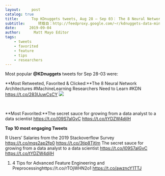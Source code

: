 ```yaml
---
layout:     post
catalog: true
title:      Top KDnuggets tweets, Aug 28 – Sep 03： The 8 Neural Network Architectures #MachineLearning Researchers Need to Learn
subtitle:      转载自：http://feedproxy.google.com/~r/kdnuggets-data-mining-analytics/~3/POKPnUPY6QU/top-tweets-aug28-sep03.html
date:      2019-09-04
author:      Matt Mayo Editor
tags:
    - tweets
    - favorited
    - feature
    - tips
    - researchers
---
```


Most popular **@KDnuggets** tweets for Sep 28-03 were:

**Most Retweeted, Favorited & Clicked:**The 8 Neural Network Architectures #MachineLearning Researchers Need to Learn #KDN https://t.co/283UuwCsCY
![](https://cdn-images-1.medium.com/max/2000/1*ILJI87KKC7Y3y5ExxbGA8A.png)


 

**Most Favorited:**The secret sauce for growing from a data analyst to a data scientist https://t.co/l09S7alGvC https://t.co/tYDZW4djIH

**Top 10 most engaging Tweets**

 R Users’ Salaries from the 2019 Stackoverflow Survey https://t.co/mqs2ap2fp0 https://t.co/3tip8Tjtlm
 The secret sauce for growing from a data analyst to a data scientist https://t.co/l09S7alGvC https://t.co/tYDZW4djIH
1. 4 Tips for Advanced Feature Engineering and Preprocessinghttps://t.co/rTOjWHN2o1 https://t.co/awzncY1TTJ
